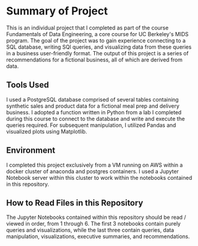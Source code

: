 # Summary of Project

This is an individual project that I completed as part of the course Fundamentals of Data Engineering, a core course for UC Berkeley's MIDS program. The goal of the project was to gain experience connecting to a SQL database, writing SQl queries, and visualizing data from these queries in a business user-friendly format. The output of this project is a series of recommendations for a fictional business, all of which are derived from data.

## Tools Used

I used a PostgreSQL database comprised of several tables containing synthetic sales and product data for a fictional meal prep and delivery business. I adopted a function written in Python from a lab I completed during this course to connect to the database and write and execute the queries required. For subsequent manipulation, I utilized Pandas and visualized plots using Matplotlib.

## Environment

I completed this project exclusively from a VM running on AWS within a docker cluster of anaconda and postgres containers. I used a Jupyter Notebook server within this cluster to work within the notebooks contained in this repository.

## How to Read Files in this Repository

The Jupyter Notebooks contained within this repository should be read / viewed in order, from 1 through 6. The first 3 notebooks contain purely queries and visualizations, while the last three contain queries, data manipulation, visualizations, executive summaries, and recommendations.
